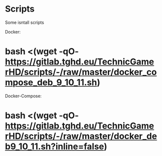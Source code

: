 # Scripts

Some isntall scripts

Docker:
# bash <(wget -qO- https://gitlab.tghd.eu/TechnicGamerHD/scripts/-/raw/master/docker_compose_deb_9_10_11.sh)

Docker-Compose:
# bash <(wget -qO- https://gitlab.tghd.eu/TechnicGamerHD/scripts/-/raw/master/docker_deb9_10_11.sh?inline=false)
